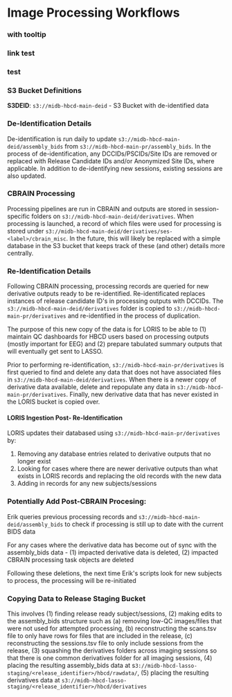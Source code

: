 # Image Processing Workflows

<object type="image/svg+xml" data="../procWF.drawio.svg" width="100%" height="600px"></object>



### with tooltip

<object type="image/svg+xml" data="../procWF_tooltip.drawio.svg" width="100%" height="600px"></object>

### link test

<object type="image/svg+xml" data="../test3.drawio.svg" width="100%" height="600px"></object>


### test
<object type="image/svg+xml" data="../test2.drawio.svg" width="100%" height="600px"></object>




### S3 Bucket Definitions
**S3DEID**: `s3://midb-hbcd-main-deid` - S3 Bucket with de-identified data 

### De-Identification Details

De-identification is run daily to update `s3://midb-hbcd-main-deid/assembly_bids` from `s3://midb-hbcd-main-pr/assembly_bids`. In the process of de-identification, any DCCIDs/PSCIDs/Site IDs are removed or replaced with Release Candidate IDs and/or Anonymized Site IDs, where applicable. In addition to de-identifying new sessions, existing sessions are also updated.

### CBRAIN Processing

Processing pipelines are run in CBRAIN and outputs are stored in session-specific folders on `s3://midb-hbcd-main-deid/derivatives`. When processing is launched, a record of which files were used for processing is stored under `s3://midb-hbcd-main-deid/derivatives/ses-<label>/cbrain_misc`. In the future, this will likely be replaced with a simple database in the S3 bucket that keeps track of these (and other) details more centrally.

### Re-Identification Details

Following CBRAIN processing, processing records are queried for new derivative outputs ready to be re-identified. Re-identificated replaces instances of release candidate ID's in processing outputs with DCCIDs. The `s3://midb-hbcd-main-deid/derivatives` folder is copied to `s3://midb-hbcd-main-pr/derivatives` and re-identified in the process of duplication. 

The purpose of this new copy of the data is for LORIS to be able to (1) maintain QC dashboards for HBCD users based on processing outputs (mostly important for EEG) and (2) prepare tabulated summary outputs that will eventually get sent to LASSO.

Prior to performing re-identification, `s3://midb-hbcd-main-pr/derivatives` is first queried to find and delete any data that does not have associated files in `s3://midb-hbcd-main-deid/derivatives`. When there is a newer copy of derivative data available, delete and repopulate any data in `s3://midb-hbcd-main-pr/derivatives`. Finally, new derivative data that has never existed in the LORIS bucket is copied over.

#### LORIS Ingestion Post- Re-Identification
LORIS updates their databased using `s3://midb-hbcd-main-pr/derivatives` by:

1. Removing any database entries related to derivative outputs that no longer exist
2. Looking for cases where there are newer derivative outputs than what exists in LORIS records and replacing the old records with the new data
3. Adding in records for any new subjects/sessions

### Potentially Add Post-CBRAIN Procesing: 

Erik queries previous processing records and `s3://midb-hbcd-main-deid/assembly_bids` to check if processing is still up to date with the current BIDS data

For any cases where the derivative data has become out of sync with the assembly_bids data - (1) impacted derivative data is deleted, (2) impacted CBRAIN processing task objects are deleted

Following these deletions, the next time Erik's scripts look for new subjects to process, the processing will be re-initiated

### Copying Data to Release Staging Bucket
This involves (1) finding release ready subject/sessions, (2) making edits to the assembly_bids structure such as (a) removing low-QC images/files that were not used for attempted processing, (b) reconstructing the scans.tsv file to only have rows for files that are included in the release, (c) reconstructing the sessions.tsv file to only include sessions from the release, (3) squashing the derivatives folders across imaging sessions so that there is one common derivatives folder for all imaging sessions, (4) placing the resulting assembly_bids data at s`3://midb-hbcd-lasso-staging/<release_identifier>/hbcd/rawdata/`, (5) placing the resulting derivatives data at `s3://midb-hbcd-lasso-staging/<release_identifier>/hbcd/derivatives`